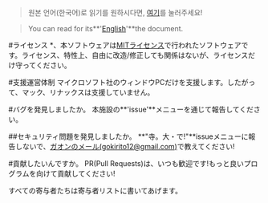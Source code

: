 >  원본 언어(한국어)로 읽기를 원하시다면, [여기](/README.md)를 눌러주세요!

>You can read for its**'[English](./README_en.md)'**the document.

#ライセンス
*、本ソフトウェアは[MITライセンス](/LICENSE)で行われたソフトウェアです。ライセンス、特性上、自由に改造/修正しても関係はないが、ライセンスだけ守ってください。

#支援運営体制
マイクロソフト社のウィンドウPCだけを支援します。したがって、マック、リナックスは支援していません。

#バグを発見しましたか。
本施設の**'issue'**メニューを通じて報告してください。

##セキュリティ問題を発見しましたか。
**"寺。大・で!"**issueメニューに報告しないで、[ガオンのメール(gokirito12@gmail.com\)](mailto:gokirito12@gmail.com)で教えてください!

#貢献したいんですか。
PR(Pull Requests)は、いつも歓迎です!もっと良いプログラムを向けて貢献してください!

すべての寄与者たちは寄与者リストに書いてあげます。
